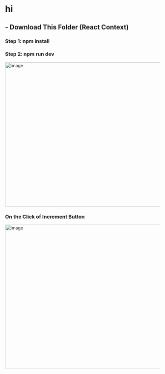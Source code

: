 # hi

## - Download This Folder (React Context)

### Step 1: npm install
### Step 2: npm run dev

<img width="1127" height="471" alt="image" src="https://github.com/user-attachments/assets/667daa91-0658-4967-8468-7d8cb8551f79" />

### On the Click of Increment Button

<img width="1127" height="471" alt="image" src="https://github.com/user-attachments/assets/cd4ff4c2-9c56-4263-b10b-16c1acdd6bb6" />

